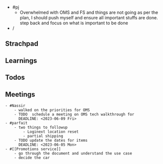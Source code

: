 - #pj
	- Overwhelmed with OMS and FS and things are not going as per the plan, I should push myself and ensure all important stuffs are done. step back and focus on what is important to be done
- /
## Strachpad
## Learnings
## Todos
## Meetings
	- #Nassir
		- walked on the priorities for OMS
		- TODO  schedule a meeting on OMS tech walkthrough for
		  DEADLINE: <2023-06-09 Fri>
	- #parfait
		- two things to followup
			- Loginext location reset
			- partial shipping
		- TODO update the dates for items
		  DEADLINE: <2023-06-05 Mon>
	- #[[Promotions service]]
		- go through the document and understand the use case
		- decide the car